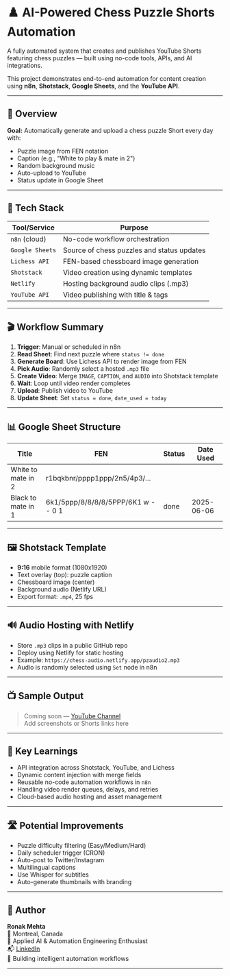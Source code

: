 # ♟️ AI-Powered Chess Puzzle Shorts Automation

A fully automated system that creates and publishes YouTube Shorts featuring chess puzzles — built using no-code tools, APIs, and AI integrations.

This project demonstrates end-to-end automation for content creation using **n8n**, **Shotstack**, **Google Sheets**, and the **YouTube API**.

---

## 🚀 Overview

**Goal:** Automatically generate and upload a chess puzzle Short every day with:
- Puzzle image from FEN notation
- Caption (e.g., "White to play & mate in 2")
- Random background music
- Auto-upload to YouTube
- Status update in Google Sheet

---

## 🧰 Tech Stack

| Tool/Service     | Purpose                                      |
|------------------|----------------------------------------------|
| `n8n` (cloud)    | No-code workflow orchestration               |
| `Google Sheets`  | Source of chess puzzles and status updates   |
| `Lichess API`    | FEN-based chessboard image generation        |
| `Shotstack`      | Video creation using dynamic templates       |
| `Netlify`        | Hosting background audio clips (.mp3)        |
| `YouTube API`    | Video publishing with title & tags           |

---

## 🎬 Workflow Summary

1. **Trigger**: Manual or scheduled in n8n
2. **Read Sheet**: Find next puzzle where `status != done`
3. **Generate Board**: Use Lichess API to render image from FEN
4. **Pick Audio**: Randomly select a hosted `.mp3` file
5. **Create Video**: Merge `IMAGE`, `CAPTION`, and `AUDIO` into Shotstack template
6. **Wait**: Loop until video render completes
7. **Upload**: Publish video to YouTube
8. **Update Sheet**: Set `status = done`, `date_used = today`

---

## 📊 Google Sheet Structure

| Title                | FEN                                    | Status | Date Used   |
|----------------------|-----------------------------------------|--------|-------------|
| White to mate in 2   | r1bqkbnr/pppp1ppp/2n5/4p3/...           |        |             |
| Black to mate in 1   | 6k1/5ppp/8/8/8/8/5PPP/6K1 w - - 0 1     | done   | 2025-06-06  |

---

## 🖼️ Shotstack Template

- **9:16** mobile format (1080x1920)
- Text overlay (top): puzzle caption
- Chessboard image (center)
- Background audio (Netlify URL)
- Export format: `.mp4`, 25 fps

---

## 🔊 Audio Hosting with Netlify

- Store `.mp3` clips in a public GitHub repo
- Deploy using Netlify for static hosting
- Example: `https://chess-audio.netlify.app/pzaudio2.mp3`
- Audio is randomly selected using `Set` node in n8n

---

## 📺 Sample Output

> Coming soon — [YouTube Channel](https://youtube.com/@yourchannel)  
> Add screenshots or Shorts links here

---

## 🧠 Key Learnings

- API integration across Shotstack, YouTube, and Lichess
- Dynamic content injection with merge fields
- Reusable no-code automation workflows in `n8n`
- Handling video render queues, delays, and retries
- Cloud-based audio hosting and asset management

---

## 🛣️ Potential Improvements

- Puzzle difficulty filtering (Easy/Medium/Hard)
- Daily scheduler trigger (CRON)
- Auto-post to Twitter/Instagram
- Multilingual captions
- Use Whisper for subtitles
- Auto-generate thumbnails with branding

---

## 👤 Author

**Ronak Mehta**  
📍 Montreal, Canada  
💼 Applied AI & Automation Engineering Enthusiast  
📬 [LinkedIn](https://linkedin.com/in/ronakmehta)  
🧠 Building intelligent automation workflows

---

